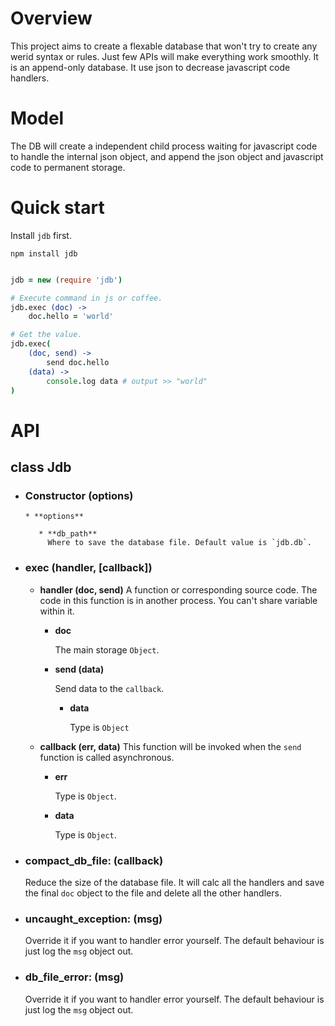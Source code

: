 # Overview

This project aims to create a flexable database that won't try to create any werid syntax or rules.
Just few APIs will make everything work smoothly. It is an append-only database.
It use json to decrease javascript code handlers.


# Model

The DB will create a independent child process waiting for javascript code to handle the internal json
object, and append the json object and javascript code to permanent storage.

# Quick start

Install `jdb` first.

    npm install jdb

```coffeescript

jdb = new (require 'jdb')

# Execute command in js or coffee.
jdb.exec (doc) ->
    doc.hello = 'world'

# Get the value.
jdb.exec(
    (doc, send) ->
        send doc.hello
    (data) ->
        console.log data # output >> "world"
)

```

# API

## class Jdb

* ### Constructor (options)

      * **options**

         * **db_path**
           Where to save the database file. Default value is `jdb.db`.

* ### exec (handler, [callback])

  * **handler (doc, send)**
    A function or corresponding source code.
    The code in this function is in another process.
    You can't share variable within it.

      * **doc**

        The main storage `Object`.

      * **send (data)**

        Send data to the `callback`.

         * **data**

           Type is `Object`

  * **callback (err, data)**
    This function will be invoked when the `send` function is called asynchronous.

      * **err**

        Type is `Object`.

      * **data**

        Type is `Object`.



* ### compact_db_file: (callback)

  Reduce the size of the database file. It will calc all the handlers and save the final `doc` object to the file and delete all the other handlers.

* ### uncaught_exception: (msg)
  Override it if you want to handler error yourself. The default behaviour is just log the `msg` object out.

* ### db_file_error: (msg)
  Override it if you want to handler error yourself. The default behaviour is just log the `msg` object out.
